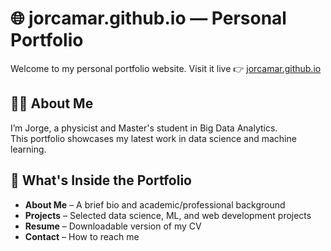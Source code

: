 # 🌐 jorcamar.github.io — Personal Portfolio

Welcome to my personal portfolio website.
Visit it live 👉 [jorcamar.github.io](https://jorcamar.github.io)

## 🧑‍💻 About Me

I’m Jorge, a physicist and Master's student in Big Data Analytics.  
This portfolio showcases my latest work in data science and machine learning.

## 📁 What's Inside the Portfolio

- **About Me** – A brief bio and academic/professional background
- **Projects** – Selected data science, ML, and web development projects
- **Resume** – Downloadable version of my CV
- **Contact** – How to reach me